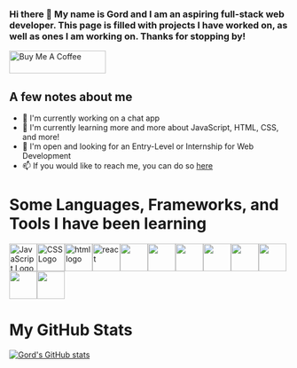 ### Hi there 👋 My name is Gord and I am an aspiring full-stack web developer. This page is filled with projects I have worked on, as well as ones I am working on. Thanks for stopping by!
<a href="https://www.buymeacoffee.com/gjletkeman" target="_blank"><img src="[https://cdn.buymeacoffee.com/buttons/default-blue.png](https://cdn.buymeacoffee.com/buttons/default-blue.png)" alt="Buy Me A Coffee" height="41" width="174"></a>


## A few notes about me
- 🔭 I'm currently working on a chat app
- 🌱 I'm currently learning more and more about JavaScript, HTML, CSS, and more!
- 💼 I'm open and looking for an Entry-Level or Internship for Web Development
- 📫 If you would like to reach me, you can do so [here](mailto:g.j.letkeman@gmail.com)

# Some Languages, Frameworks, and Tools I have been learning
<img src="https://cdn.jsdelivr.net/gh/devicons/devicon/icons/javascript/javascript-plain.svg" alt="JavaScript Logo" width="50" height="50"/><img src="https://cdn.jsdelivr.net/gh/devicons/devicon/icons/css3/css3-original-wordmark.svg" alt="CSS Logo" width="50" height="50"/><img src="https://cdn.jsdelivr.net/gh/devicons/devicon/icons/html5/html5-original-wordmark.svg" alt="html logo" width="50" height="50" /><img src="https://cdn.jsdelivr.net/gh/devicons/devicon/icons/react/react-original-wordmark.svg" alt="react" width="50" height="50"/><img src="https://cdn.jsdelivr.net/gh/devicons/devicon/icons/nodejs/nodejs-plain.svg" width="50" height="50"/><img src="https://cdn.jsdelivr.net/gh/devicons/devicon/icons/postgresql/postgresql-original.svg" width="50" height="50" /><img src="https://cdn.jsdelivr.net/gh/devicons/devicon/icons/nextjs/nextjs-line.svg" width="50" height="50"/><img src="https://cdn.jsdelivr.net/gh/devicons/devicon/icons/ruby/ruby-plain-wordmark.svg" width="50" height="50" /><img src="https://cdn.jsdelivr.net/gh/devicons/devicon/icons/sass/sass-original.svg" width="50" height="50"/><img src="https://cdn.jsdelivr.net/gh/devicons/devicon/icons/express/express-original.svg" width="50" height="50"/><img src="https://cdn.jsdelivr.net/gh/devicons/devicon/icons/ubuntu/ubuntu-plain-wordmark.svg" width="50" height="50"/><img src="https://cdn.jsdelivr.net/gh/devicons/devicon/icons/vagrant/vagrant-original.svg" width="50" height="50"/>

# My GitHub Stats

[![Gord's GitHub stats](https://github-readme-stats.vercel.app/api?username=rndedg&show_icons=true&theme=github_dark_dimmed)](https://github.com/rndedg/github-readme-stats)


<!--
**rndedg/rndedg** is a ✨ _special_ ✨ repository because its `README.md` (this file) appears on your GitHub profile.

Here are some ideas to get you started:

- 🔭 I’m currently working on ...
- 🌱 I’m currently learning ...
- 👯 I’m looking to collaborate on ...
- 🤔 I’m looking for help with ...
- 💬 Ask me about ...
- 📫 How to reach me: ...
- 😄 Pronouns: ...
- ⚡ Fun fact: ...
-->
